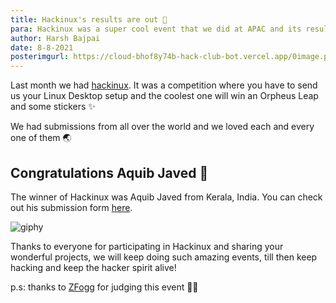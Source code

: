 ```yaml
---
title: Hackinux's results are out 🦕
para: Hackinux was a super cool event that we did at APAC and its results are here 🎊.
author: Harsh Bajpai
date: 8-8-2021
posterimgurl: https://cloud-bhof8y74b-hack-club-bot.vercel.app/0image.png 
---
```


Last month we had [hackinux](https://hackinux.hackclub.com/). 
It was a competition where you have to send us your Linux Desktop setup and the coolest one will win an Orpheus Leap and some stickers ✨

We had submissions from all over the world and we loved each and every one of them 🌏 

## Congratulations Aquib Javed 🎉

The winner of Hackinux was Aquib Javed from Kerala, India.
You can check out his submission form [here](https://cloud-kw0yovsxc-hack-club-bot.vercel.app/0rice_deer_sunset.h264.mp4).

![giphy](https://media.giphy.com/media/xT0xezQGU5xCDJuCPe/giphy.gif?cid=ecf05e47cdtamch169tkow8gh0oyp6mgv4mpeeyqteeg8b34&rid=giphy.gif&ct=g)

Thanks to everyone for participating in Hackinux and sharing your wonderful projects, we will keep doing such amazing events, till then keep hacking and keep the hacker spirit alive!

p.s: thanks to [ZFogg](https://twitter.com/zfogg) for judging this event 🙌🏾
